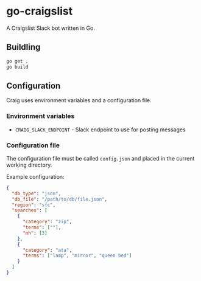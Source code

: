 # go-craigslist

A Craigslist Slack bot written in Go.

## Buildling

```sh
go get .
go build
```

## Configuration

Craig uses environment variables and a configuration file.

### Environment variables

* `CRAIG_SLACK_ENDPOINT` - Slack endpoint to use for posting messages

### Configuration file

The configuration file must be called `config.json` and placed in the current
working directory.

Example configuration:

```json
{
  "db_type": "json",
  "db_file": "/path/to/db/file.json",
  "region": "sfc",
  "searches": [
    {
      "category": "zip",
      "terms": [""],
      "nh": [3]
    },
    {
      "category": "ata",
      "terms": ["lamp", "mirror", "queen bed"]
    }
  ]
}
```

